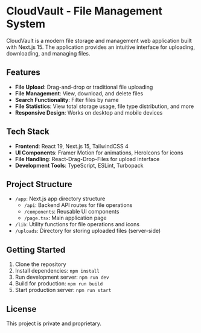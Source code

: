 # CloudVault - File Management System

CloudVault is a modern file storage and management web application built with Next.js 15. The application provides an intuitive interface for uploading, downloading, and managing files.

## Features

- **File Upload**: Drag-and-drop or traditional file uploading
- **File Management**: View, download, and delete files
- **Search Functionality**: Filter files by name
- **File Statistics**: View total storage usage, file type distribution, and more
- **Responsive Design**: Works on desktop and mobile devices

## Tech Stack

- **Frontend**: React 19, Next.js 15, TailwindCSS 4
- **UI Components**: Framer Motion for animations, HeroIcons for icons
- **File Handling**: React-Drag-Drop-Files for upload interface
- **Development Tools**: TypeScript, ESLint, Turbopack

## Project Structure

- `/app`: Next.js app directory structure
  - `/api`: Backend API routes for file operations
  - `/components`: Reusable UI components
  - `/page.tsx`: Main application page
- `/lib`: Utility functions for file operations and icons
- `/uploads`: Directory for storing uploaded files (server-side)

## Getting Started

1. Clone the repository
2. Install dependencies: `npm install`
3. Run development server: `npm run dev`
4. Build for production: `npm run build`
5. Start production server: `npm run start`

## License

This project is private and proprietary.
